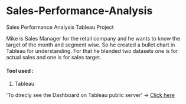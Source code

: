 # Sales-Performance-Analysis
Sales Performance Analysis Tableau Project

Mike is Sales Manager for the retail company and he wants to know the target of the month and segment wise. So he created a bullet chart in Tableau for understanding. For that he blended two datasets one is for actual sales and one is for sales target.

#### Tool used :
1) Tableau

'To direcly see the Dashboard on Tableau public server' -> [Click here](https://public.tableau.com/views/SalesPerformanceAnalysis-Project2_15969962594810/SalesPerformanceAnalysis?:language=en&:display_count=y&publish=yes&:origin=viz_share_link)
